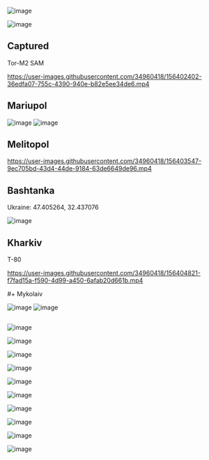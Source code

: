 ![image](https://user-images.githubusercontent.com/34960418/156406809-ec8fb910-82d2-43be-93be-b9c6fb4e3f06.png)

![image](https://user-images.githubusercontent.com/34960418/156408173-7f596556-75f1-4b44-b340-316ffe4b2956.png)



## Captured 

Tor-M2 SAM 

https://user-images.githubusercontent.com/34960418/156402402-36edfa07-755c-4390-940e-b82e5ee34de6.mp4


## Mariupol

![image](https://user-images.githubusercontent.com/34960418/156407040-aad6e8f9-132b-4f9f-9e0c-f788794c7761.png)
![image](https://user-images.githubusercontent.com/34960418/156407068-bdfa87d0-47d7-4b6e-8e15-6300349165e6.png)



## Melitopol

https://user-images.githubusercontent.com/34960418/156403547-9ec705bd-43d4-44de-9184-63de6649de96.mp4


## Bashtanka

Ukraine: 47.405264, 32.437076

![image](https://user-images.githubusercontent.com/34960418/156403755-4f8b5e75-2a82-4b8a-849e-d28fd06f6230.png)



## Kharkiv

T-80

https://user-images.githubusercontent.com/34960418/156404821-f7fad15a-f590-4d99-a450-6afab20d661b.mp4



#+ Mykolaiv

![image](https://user-images.githubusercontent.com/34960418/156406513-b93fe4d6-ed6f-4b89-96bf-3dd9b6dceae8.png)
![image](https://user-images.githubusercontent.com/34960418/156406553-ba18e4c2-211b-4770-a812-c0dae7652194.png)



##

![image](https://user-images.githubusercontent.com/34960418/156409727-df947513-1098-44e3-915b-fdedec24f67c.png)

![image](https://user-images.githubusercontent.com/34960418/156409746-f5f55a53-0acb-499b-a610-f23160c18e55.png)

![image](https://user-images.githubusercontent.com/34960418/156409755-85559e72-7387-4607-ae7c-cf735c43dfbe.png)

![image](https://user-images.githubusercontent.com/34960418/156409763-edce42e6-0bfc-48e4-8f32-916aec9d7481.png)

![image](https://user-images.githubusercontent.com/34960418/156409779-7c435521-c074-45e7-b431-8e05b048f4fb.png)

![image](https://user-images.githubusercontent.com/34960418/156409795-6ecec6eb-d289-43bb-a637-0056d31ab755.png)

![image](https://user-images.githubusercontent.com/34960418/156409809-104fe6c6-3f93-42a1-86ff-f9b3429ec32d.png)

![image](https://user-images.githubusercontent.com/34960418/156409830-48ce77f4-addd-4adb-b7c8-bea363ca37e5.png)

![image](https://user-images.githubusercontent.com/34960418/156409841-6f7da773-cb67-4a30-87b9-cbe5d822b824.png)

![image](https://user-images.githubusercontent.com/34960418/156409849-dbaf80aa-1f84-482e-889b-c85015729f79.png)


